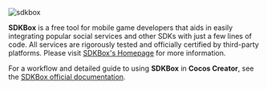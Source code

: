 ![sdkbox](sdkbox/logo.png)

__SDKBox__ is a free tool for mobile game developers that aids in easily integrating popular social services and other SDKs with just a few lines of code. All services are rigorously tested and officially certified by third-party platforms. Please visit [SDKBox's Homepage](http://www.sdkbox.com/) for more information.

For a workflow and detailed guide to using __SDKBox__ in __Cocos Creator__, see the [SDKBox official documentation](http://docs.sdkbox.com/en/qa/integration-admob-to-creator/).
